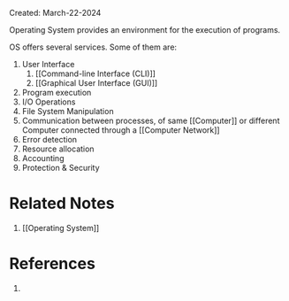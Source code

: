 Created: March-22-2024

Operating System provides an environment for the execution of programs.

OS offers several services. Some of them are:

1. User Interface
	1. [[Command-line Interface (CLI)]]
	2. [[Graphical User Interface (GUI)]]
2. Program execution
3. I/O Operations
4. File System Manipulation
5. Communication between processes, of same [[Computer]] or different Computer connected through a [[Computer Network]]
6. Error detection
7. Resource allocation
8. Accounting
9. Protection & Security

# Related Notes

1. [[Operating System]]
# References

1. 